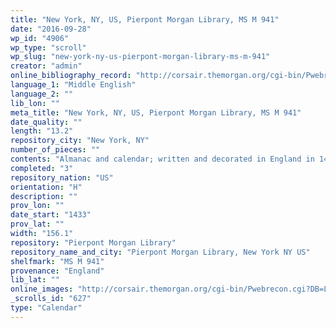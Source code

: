 ```yaml
---
title: "New York, NY, US, Pierpont Morgan Library, MS M 941"
date: "2016-09-28"
wp_id: "4906"
wp_type: "scroll"
wp_slug: "new-york-ny-us-pierpont-morgan-library-ms-m-941"
creator: "admin"
online_bibliography_record: "http://corsair.themorgan.org/cgi-bin/Pwebrecon.cgi?v1=32&ti=1,32&SC=Subject&SA=Scrolls%20%28information%20artifacts%29&PID=2d0E19GJ7g3iMXu6QU7iI4ZuDB&SEQ=20150608110607&SID=2"
language_1: "Middle English"
language_2: ""
lib_lon: ""
meta_title: "New York, NY, US, Pierpont Morgan Library, MS M 941"
date_quality: ""
length: "13.2"
repository_city: "New York, NY"
number_of_pieces: ""
contents: "Almanac and calendar; written and decorated in England in 1433. Calendar for November and December."
completed: "3"
repository_nation: "US"
orientation: "H"
description: ""
prov_lon: ""
date_start: "1433"
prov_lat: ""
width: "156.1"
repository: "Pierpont Morgan Library"
repository_name_and_city: "Pierpont Morgan Library, New York NY US"
shelfmark: "MS M 941"
provenance: "England"
lib_lat: ""
online_images: "http://corsair.themorgan.org/cgi-bin/Pwebrecon.cgi?DB=Local&Search_Arg=%22ms+m.941%22+ica&Search_Code=GKEY^&CNT=50&HIST=1"
_scrolls_id: "627"
type: "Calendar"
---
```



